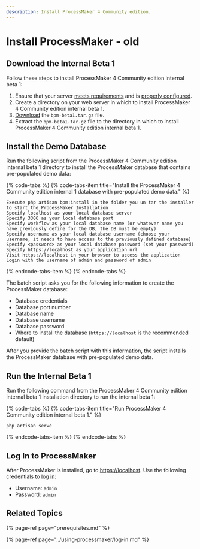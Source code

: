 ```yaml
---
description: Install ProcessMaker 4 Community edition.
---
```


# Install ProcessMaker - old

## Download the Internal Beta 1

Follow these steps to install ProcessMaker 4 Community edition internal beta 1:

1. Ensure that your server [meets requirements](prerequisites.md#software-requirements) and is [properly configured](prerequisites.md#web-server-configuration).
2. Create a directory on your web server in which to install ProcessMaker 4 Community edition internal beta 1.
3. [Download](https://github.com/ProcessMaker/bpm/releases/download/beta1/bpm-beta1.tar.gz) the `bpm-beta1.tar.gz` file.
4. Extract the `bpm-beta1.tar.gz` file to the directory in which to install ProcessMaker 4 Community edition internal beta 1.

## Install the Demo Database

Run the following script from the ProcessMaker 4 Community edition internal beta 1 directory to install the ProcessMaker database that contains pre-populated demo data:

{% code-tabs %}
{% code-tabs-item title="Install the ProcessMaker 4 Community edition internal 1 database with pre-populated demo data." %}
```text
Execute php artisan bpm:install in the folder you un tar the installer to start the ProcessMaker Installation
Specify localhost as your local database server
Specify 3306 as your local database port
Specify workflow as your local database name (or whatever name you have previously define for the DB, the DB must be empty)
Specify username as your local database username (choose your username, it needs to have access to the previously defined database)
Specify <password> as your local database password (set your password)
Specify https://localhost as your application url
Visit https://localhost in your browser to access the application
Login with the username of admin and password of admin
```
{% endcode-tabs-item %}
{% endcode-tabs %}

The batch script asks you for the following information to create the ProcessMaker database:

* Database credentials
* Database port number
* Database name
* Database username
* Database password
* Where to install the database \(`https://localhost` is the recommended default\)

After you provide the batch script with this information, the script installs the ProcessMaker database with pre-populated demo data.

## Run the Internal Beta 1

Run the following command from the ProcessMaker 4 Community edition internal beta 1 installation directory to run the internal beta 1:

{% code-tabs %}
{% code-tabs-item title="Run ProcessMaker 4 Community edition internal beta 1." %}
```text
php artisan serve
```
{% endcode-tabs-item %}
{% endcode-tabs %}

## Log In to ProcessMaker

After ProcessMaker is installed, go to [https://localhost](https://localhost). Use the following credentials to [log in](../using-processmaker/log-in.md):

* Username: `admin`
* Password: `admin`

## Related Topics

{% page-ref page="prerequisites.md" %}

{% page-ref page="../using-processmaker/log-in.md" %}

